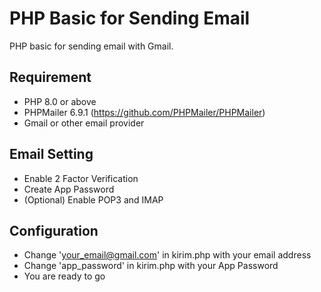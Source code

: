 # PHP Basic for Sending Email 

PHP basic for sending email with Gmail.

## Requirement
* PHP 8.0 or above
* PHPMailer 6.9.1 (https://github.com/PHPMailer/PHPMailer)
* Gmail or other email provider

## Email Setting
* Enable 2 Factor Verification
* Create App Password
* (Optional) Enable POP3 and IMAP

## Configuration
* Change 'your_email@gmail.com' in kirim.php with your email address
* Change 'app_password' in kirim.php with your App Password
* You are ready to go